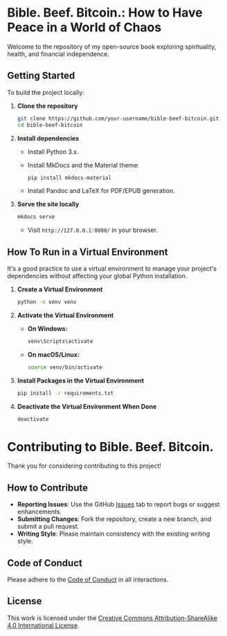 # Bible. Beef. Bitcoin.: How to Have Peace in a World of Chaos

Welcome to the repository of my open-source book exploring spirituality, health, and financial independence.

## Getting Started

To build the project locally:

1. **Clone the repository**

   ```bash
   git clone https://github.com/your-username/bible-beef-bitcoin.git
   cd bible-beef-bitcoin
   ```

2. **Install dependencies**

   - Install Python 3.x.
   - Install MkDocs and the Material theme:

     ```bash
     pip install mkdocs-material
     ```

   - Install Pandoc and LaTeX for PDF/EPUB generation.

3. **Serve the site locally**

   ```bash
   mkdocs serve
   ```

   - Visit `http://127.0.0.1:8000/` in your browser.

## **How To Run in a Virtual Environment**

It's a good practice to use a virtual environment to manage your project's dependencies without affecting your global Python installation.

1. **Create a Virtual Environment**

   ```bash
   python -m venv venv
   ```

2. **Activate the Virtual Environment**

   - **On Windows:**

     ```bash
     venv\Scripts\activate
     ```

   - **On macOS/Linux:**

     ```bash
     source venv/bin/activate
     ```

3. **Install Packages in the Virtual Environment**

   ```bash
   pip install -r requirements.txt
   ```

4. **Deactivate the Virtual Environment When Done**

   ```bash
   deactivate
   ```

# Contributing to Bible. Beef. Bitcoin.

Thank you for considering contributing to this project!

## How to Contribute

- **Reporting Issues**: Use the GitHub [Issues](https://github.com/your-username/bible-beef-bitcoin/issues) tab to report bugs or suggest enhancements.
- **Submitting Changes**: Fork the repository, create a new branch, and submit a pull request.
- **Writing Style**: Please maintain consistency with the existing writing style.

## Code of Conduct

Please adhere to the [Code of Conduct](CODE_OF_CONDUCT.md) in all interactions.

## License

This work is licensed under the [Creative Commons Attribution-ShareAlike 4.0 International License](https://creativecommons.org/licenses/by-sa/4.0/).